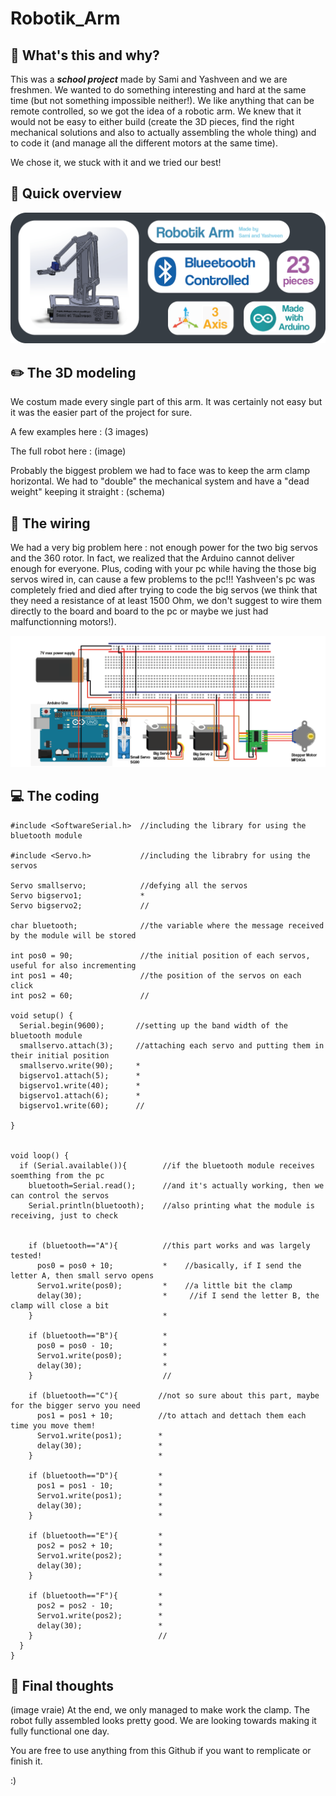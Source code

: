 # Robotik_Arm
## 🤔 What's this and why?
This was a _**school project**_ made by Sami and Yashveen and we are freshmen. We wanted to do something interesting and hard at the same time (but not something impossible neither!). We like anything that can be remote controlled, so we got the idea of a robotic arm. We knew that it would not be easy to either build (create the 3D pieces, find the right mechanical solutions and also to actually assembling the whole thing) and to code it (and manage all the different motors at the same time).

We chose it, we stuck with it and we tried our best!

## 🔎 Quick overview
<img src="https://github.com/Sami7754/Robotik_Arm/blob/main/pictures/overview.png">

## ✏️ The 3D modeling
We costum made every single part of this arm. It was certainly not easy but it was the easier part of the project for sure. 

A few examples here :
(3 images)

The full robot here :
(image)

Probably the biggest problem we had to face was to keep the arm clamp horizontal. We had to "double" the mechanical system and have a "dead weight" keeping it straight :
(schema)

## 🧶 The wiring
We had a very big problem here : not enough power for the two big servos and the 360 rotor. In fact, we realized that the Arduino cannot deliver enough for everyone. Plus, coding with your pc while having the those big servos wired in, can cause a few problems to the pc!!! Yashveen's pc was completely fried and died after trying to code the big servos (we think that they need a resistance of at least 1500 Ohm, we don't suggest to wire them directly to the board and board to the pc or maybe we just had malfunctionning motors!).


<img src="https://github.com/Sami7754/Robotik_Arm/blob/main/pictures/wiring.png">

## 💻 The coding
```
#include <SoftwareSerial.h>  //including the library for using the bluetooth module

#include <Servo.h>           //including the librabry for using the servos

Servo smallservo;            //defying all the servos
Servo bigservo1;             *
Servo bigservo2;             //

char bluetooth;              //the variable where the message received by the module will be stored

int pos0 = 90;               //the initial position of each servos, useful for also incrementing 
int pos1 = 40;               //the position of the servos on each click
int pos2 = 60;               //

void setup() {
  Serial.begin(9600);       //setting up the band width of the bluetooth module
  smallservo.attach(3);     //attaching each servo and putting them in their initial position
  smallservo.write(90);     *
  bigservo1.attach(5);      *
  bigservo1.write(40);      *
  bigservo1.attach(6);      *
  bigservo1.write(60);      //
  
}


void loop() {
  if (Serial.available()){        //if the bluetooth module receives soemthing from the pc
    bluetooth=Serial.read();      //and it's actually working, then we can control the servos
    Serial.println(bluetooth);    //also printing what the module is receiving, just to check
  

    if (bluetooth=="A"){          //this part works and was largely tested!
      pos0 = pos0 + 10;           *    //basically, if I send the letter A, then small servo opens
      Servo1.write(pos0);         *    //a little bit the clamp
      delay(30);                  *     //if I send the letter B, the clamp will close a bit
    }                             *

    if (bluetooth=="B"){          *
      pos0 = pos0 - 10;           *
      Servo1.write(pos0);         *
      delay(30);                  *
    }                             //

    if (bluetooth=="C"){         //not so sure about this part, maybe for the bigger servo you need
      pos1 = pos1 + 10;          //to attach and dettach them each time you move them!
      Servo1.write(pos1);        *    
      delay(30);                 *
    }                            *

    if (bluetooth=="D"){         *
      pos1 = pos1 - 10;          *
      Servo1.write(pos1);        *
      delay(30);                 *
    }                            *

    if (bluetooth=="E"){         *
      pos2 = pos2 + 10;          *
      Servo1.write(pos2);        *
      delay(30);                 *
    }                            *

    if (bluetooth=="F"){         *
      pos2 = pos2 - 10;          *
      Servo1.write(pos2);        *
      delay(30);                 *
    }                            //
  }
}
```

## 💭 Final thoughts
(image vraie)
At the end, we only managed to make work the clamp. The robot fully assembled looks pretty good. We are looking towards making it fully functional one day.

You are free to use anything from this Github if you want to remplicate or finish it.

:)
